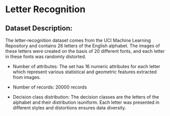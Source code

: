 # Letter Recognition

<h2>Dataset Description:</h2>

The letter-recognition dataset comes from the UCI Machine Learning Repository and
contains 26 letters of the English alphabet. The images of these letters were created on the basis of 20
different fonts, and each letter in these fonts was randomly distorted.

- Number of attributes: The set has 16 numeric attributes for each letter which represent various statistical and geometric features extracted from images.

- Number of records: 20000 records

- Decision class distribution: The decision classes are the letters of the alphabet and their distribution isuniform. 
  Each letter was presented in different styles and distortions ensures data diversity.
